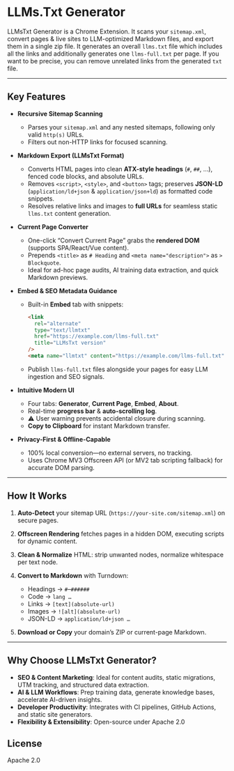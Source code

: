 # LLMs.Txt Generator

LLMsTxt Generator is a Chrome Extension. It scans your `sitemap.xml`, convert pages & live sites to LLM-optimized Markdown files, and export them in a single zip file. It generates an overall `llms.txt` file which includes all the links and additionally generates one `llms-full.txt` per page. If you want to be precise, you can remove unrelated links from the generated `txt` file.

---

## Key Features

- **Recursive Sitemap Scanning**

  - Parses your `sitemap.xml` and any nested sitemaps, following only valid `http(s)` URLs.
  - Filters out non-HTTP links for focused scanning.

- **Markdown Export (LLMsTxt Format)**

  - Converts HTML pages into clean **ATX-style headings** (`#`, `##`, …), fenced code blocks, and absolute URLs.
  - Removes `<script>`, `<style>`, and `<button>` tags; preserves **JSON-LD** (`application/ld+json` & `application/json+ld`) as formatted code snippets.
  - Resolves relative links and images to **full URLs** for seamless static `llms.txt` content generation.

- **Current Page Converter**

  - One-click “Convert Current Page” grabs the **rendered DOM** (supports SPA/React/Vue content).
  - Prepends `<title>` as `# Heading` and `<meta name="description">` as `> Blockquote`.
  - Ideal for ad-hoc page audits, AI training data extraction, and quick Markdown previews.

- **Embed & SEO Metadata Guidance**

  - Built-in **Embed** tab with snippets:

    ```html
    <link
      rel="alternate"
      type="text/llmtxt"
      href="https://example.com/llms-full.txt"
      title="LLMsTxt version"
    />
    <meta name="llmtxt" content="https://example.com/llms-full.txt" />
    ```

  - Publish `llms-full.txt` files alongside your pages for easy LLM ingestion and SEO signals.

- **Intuitive Modern UI**

  - Four tabs: **Generator**, **Current Page**, **Embed**, **About**.
  - Real-time **progress bar** & **auto-scrolling log**.
  - ⚠️ User warning prevents accidental closure during scanning.
  - **Copy to Clipboard** for instant Markdown transfer.

- **Privacy-First & Offline-Capable**

  - 100% local conversion—no external servers, no tracking.
  - Uses Chrome MV3 Offscreen API (or MV2 tab scripting fallback) for accurate DOM parsing.

---

## How It Works

1. **Auto-Detect** your sitemap URL (`https://your-site.com/sitemap.xml`) on secure pages.
2. **Offscreen Rendering** fetches pages in a hidden DOM, executing scripts for dynamic content.
3. **Clean & Normalize** HTML: strip unwanted nodes, normalize whitespace per text node.
4. **Convert to Markdown** with Turndown:

   - Headings → `#`–`######`
   - Code → `lang …`
   - Links → `[text](absolute-url)`
   - Images → `![alt](absolute-url)`
   - JSON-LD → `application/ld+json …`

5. **Download or Copy** your domain’s ZIP or current-page Markdown.

---

## Why Choose LLMsTxt Generator?

- **SEO & Content Marketing**: Ideal for content audits, static migrations, UTM tracking, and structured data extraction.
- **AI & LLM Workflows**: Prep training data, generate knowledge bases, accelerate AI-driven insights.
- **Developer Productivity**: Integrates with CI pipelines, GitHub Actions, and static site generators.
- **Flexibility & Extensibility**: Open-source under Apache 2.0

## License

Apache 2.0
